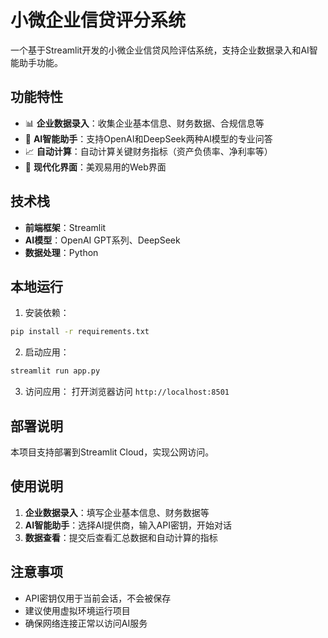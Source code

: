 # 小微企业信贷评分系统

一个基于Streamlit开发的小微企业信贷风险评估系统，支持企业数据录入和AI智能助手功能。

## 功能特性

- 📊 **企业数据录入**：收集企业基本信息、财务数据、合规信息等
- 🤖 **AI智能助手**：支持OpenAI和DeepSeek两种AI模型的专业问答
- 📈 **自动计算**：自动计算关键财务指标（资产负债率、净利率等）
- 🎨 **现代化界面**：美观易用的Web界面

## 技术栈

- **前端框架**：Streamlit
- **AI模型**：OpenAI GPT系列、DeepSeek
- **数据处理**：Python

## 本地运行

1. 安装依赖：
```bash
pip install -r requirements.txt
```

2. 启动应用：
```bash
streamlit run app.py
```

3. 访问应用：
打开浏览器访问 `http://localhost:8501`

## 部署说明

本项目支持部署到Streamlit Cloud，实现公网访问。

## 使用说明

1. **企业数据录入**：填写企业基本信息、财务数据等
2. **AI智能助手**：选择AI提供商，输入API密钥，开始对话
3. **数据查看**：提交后查看汇总数据和自动计算的指标

## 注意事项

- API密钥仅用于当前会话，不会被保存
- 建议使用虚拟环境运行项目
- 确保网络连接正常以访问AI服务
